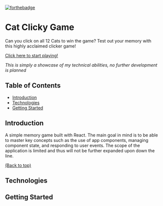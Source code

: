 [![forthebadge](https://forthebadge.com/images/badges/contains-cat-gifs.svg)](https://forthebadge.com)

# Cat Clicky Game

Can you click on all 12 Cats to win the game? Test out your memory with this highly acclaimed clicker game!

[Click here to start playing!](https://cat-clicky-game.herokuapp.com/)

*This is simply a showcase of my technical abilities, no further development is planned*

## Table of Contents
- [Introduction](#introduction)
- [Technologies](#technologies)
- [Getting Started](#getting-started)

## Introduction

A simple memory game built with React. The main goal in mind is to be able to master key concepts such as the use of app components, managing component state, and responding to user events. The scope of the application is limited and thus will not be further expanded upon down the line. 

[(Back to top)](#table-of-contents)

## Technologies

## Getting Started
